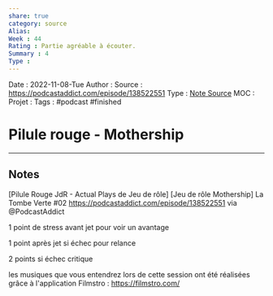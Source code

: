 ```yaml
---
share: true 
category: source
Alias:
Week : 44
Rating : Partie agréable à écouter.
Summary : 4
Type : 
---
```

Date : 2022-11-08-Tue
Author :
Source : https://podcastaddict.com/episode/138522551
Type : [Note Source](Note%20Source.md)
MOC :
Projet : 
Tags : #podcast #finished 

# Pilule rouge - Mothership


***

## Notes

[Pilule Rouge JdR - Actual Plays de Jeu de rôle] [Jeu de rôle Mothership] La Tombe Verte #02 
https://podcastaddict.com/episode/138522551 via @PodcastAddict

1 point de stress avant jet pour voir un avantage

1 point après jet si échec pour relance

2 points si échec critique

les musiques que vous entendrez lors de cette session ont été réalisées grâce à l'application Filmstro : https://filmstro.com/